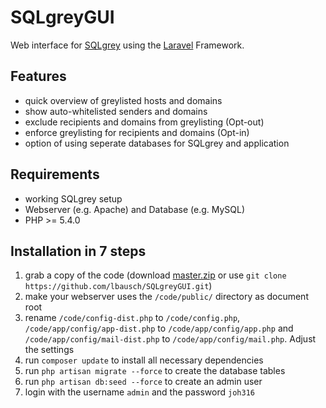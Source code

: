 SQLgreyGUI
==========

Web interface for [SQLgrey](http://sqlgrey.sourceforge.net/) using the [Laravel](http://laravel.com/) Framework.


## Features

* quick overview of greylisted hosts and domains
* show auto-whitelisted senders and domains
* exclude recipients and domains from greylisting (Opt-out)
* enforce greylisting for recipients and domains (Opt-in)
* option of using seperate databases for SQLgrey and application


## Requirements

* working SQLgrey setup
* Webserver (e.g. Apache) and Database (e.g. MySQL)
* PHP >= 5.4.0


## Installation in 7 steps

1. grab a copy of the code (download [master.zip](https://github.com/lbausch/SQLgreyGUI/archive/master.zip) or use `git clone https://github.com/lbausch/SQLgreyGUI.git`)
2. make your webserver uses the `/code/public/` directory as document root
3. rename `/code/config-dist.php` to `/code/config.php`, `/code/app/config/app-dist.php` to `/code/app/config/app.php` and `/code/app/config/mail-dist.php` to `/code/app/config/mail.php`. Adjust the settings
4. run `composer update` to install all necessary dependencies
5. run `php artisan migrate --force` to create the database tables
6. run `php artisan db:seed --force` to create an admin user
7. login with the username `admin` and the password `joh316`